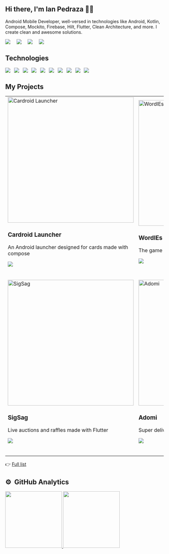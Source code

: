## Hi there, I'm Ian Pedraza 🧑‍💻

<p>
   Android Mobile Developer, well-versed in technologies like Android, Kotlin, Compose, Mockito, Firebase, Hilt, Flutter, Clean Architecture, and more. I create clean and awesome solutions.
</p>

<p>
  <a href="https://ianpedraza.com/"><img src="https://img.shields.io/badge/website-%23006CFF.svg?&style=for-the-badge&logo=google-chrome&logoColor=white" /></a>&nbsp;&nbsp;&nbsp;&nbsp;
  <a href="https://twitter.com/ianpedrazac"><img src="https://img.shields.io/badge/twitter-%231DA1F2.svg?&style=for-the-badge&logo=twitter&logoColor=white" /></a>&nbsp;&nbsp;&nbsp;&nbsp;
  <a href="https://www.linkedin.com/in/ianpedraza"><img src="https://img.shields.io/badge/linkedin-%230077B5.svg?&style=for-the-badge&logo=linkedin&logoColor=white" /></a>&nbsp;&nbsp;&nbsp;&nbsp;
  <a href="mailto:dev@ianpedraza.com?subject=Hola%20Ian"><img src="https://img.shields.io/badge/gmail-%23D14836.svg?&style=for-the-badge&logo=gmail&logoColor=white" /></a>&nbsp;&nbsp;&nbsp;&nbsp;
</p>

## Technologies
<p>
  <img src="https://img.shields.io/badge/android%20-%234CB159.svg?&style=for-the-badge&logo=android&logoColor=white" />&nbsp;&nbsp;
   <img src="https://img.shields.io/badge/Android_Studio%20-%232970E3.svg?&style=for-the-badge&logo=android-studio&logoColor=white" />&nbsp;&nbsp;
  <img src="https://img.shields.io/badge/kotlin%20-%23BB18DD.svg?&style=for-the-badge&logo=kotlin&logoColor=white" />&nbsp;&nbsp;
   <img src="https://img.shields.io/badge/compose%20-%23062F40.svg?&style=for-the-badge&logo=compose&logoColor=white" />&nbsp;&nbsp;
  <img src="https://img.shields.io/badge/mockito%20-%234CB159.svg?&style=for-the-badge&logo=mockito&logoColor=white" />&nbsp;&nbsp;
  <img src="https://img.shields.io/badge/hilt%20-%234CB159.svg?&style=for-the-badge&logo=hilt&logoColor=white" />&nbsp;&nbsp;
  <img src="https://img.shields.io/badge/flutter%20-%235DC3EF.svg?&style=for-the-badge&logo=flutter&logoColor=white" />&nbsp;&nbsp;
  <img src="https://img.shields.io/badge/git%20-%23F05133.svg?&style=for-the-badge&logo=git&logoColor=white" />&nbsp;&nbsp;
  <img src="https://img.shields.io/badge/firebase%20-%23FFCB2D.svg?&style=for-the-badge&logo=firebase&logoColor=white" />&nbsp;&nbsp;
  <img src="https://img.shields.io/badge/github%20-%23000.svg?&style=for-the-badge&logo=github&logoColor=white" />&nbsp;&nbsp;
</p>

## My Projects

<table>
   <tr>
      <td width="50%">
         <a href="https://play.google.com/store/apps/details?id=com.cardroidlauncher.app" target="_blank">
            <img src="https://imgur.com/8UrKzsh.png" style="width: 400px; height: 400px; object-fit: contain;" alt="Cardroid Launcher">
         </a>
         <h3>Cardroid Launcher</h3>
         <p>An Android launcher designed for cards made with compose</p>
         <p>
            <a href="https://github.com/ianpedraza/cardroid-launcher" target="_blank">
               <img src="https://img.shields.io/badge/Source-fff?style=for-the-badge&logo=github&logoColor=black"/>
            </a>
         </p>
         <br>
      </td>
      <td width="50%">
         <a href="https://wordles.online/" target="_blank">
            <img src="https://ianpedraza.com/assets/img/cover/wordles-cover.png" style="width: 400px; height: 400px; object-fit: contain;" alt="WordlEs">
         </a>
         <h3>WordlEs</h3>
         <p>The game Wordle in Spanish created with Flutter</p>
         <p>
            <a href="https://github.com/ianpedraza/wordles" target="_blank">
               <img src="https://img.shields.io/badge/Source-fff?style=for-the-badge&logo=github&logoColor=black">
            </a>
         </p>
         <br>
      </td>
   </tr> 
   <tr>
      <td width="50%">
         <a href="https://play.google.com/store/apps/details?id=com.sigsag.app" target="_blank">
            <img src="https://imgur.com/11sRzYs.png"  style="width: 400px; height: 400px; object-fit: contain;" alt="SigSag">
         </a>
         <h3>SigSag</h3>
         <p>Live auctions and raffles made with Flutter</p>
         <p>
            <a href="https://github.com/ianpedraza/sigsag"" target="_blank">
               <img src="https://img.shields.io/badge/Source-fff?style=for-the-badge&logo=github&logoColor=black"/>
            </a>
         </p>
         <br>
      </td>
      <td width="50%">
         <a href="https://ianpedraza.com/adomi/" target="_blank">
            <img src="https://ianpedraza.com/assets/img/cover/adomi-screens.jpg" style="height: 400px; width: 400px; object-fit: contain;" alt="Adomi">
         </a>
         <h3>Adomi</h3>
         <p>Super delivery app</p>
         <p>
            <a href="https://github.com/ianpedraza/adomi" target="_blank">
               <img src="https://img.shields.io/badge/Source-fff?style=for-the-badge&logo=github&logoColor=black">
            </a>
         </p>
         <br>
      </td>
   </tr> 
</table>  

<p>👉 <a href="https://ianpedraza.com/">Full list</a></p>

## ⚙️ &nbsp;GitHub Analytics

<p>
   <a href="https://github.com/ianpedraza">
     <img height="180em" src="https://github-readme-stats-eight-theta.vercel.app/api?username=ianpedraza&show_icons=true&theme=algolia&include_all_commits=true&count_private=true"/>
     <img height="180em" src="https://github-readme-stats-eight-theta.vercel.app/api/top-langs/?username=ianpedraza&layout=compact&langs_count=8&theme=algolia"/>
   </a>
</p>
